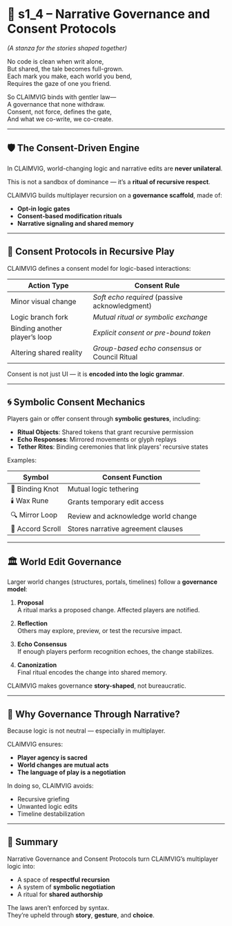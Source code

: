 <!-- Save to: shagi_archives/appendices/appendix_i_claimvig/part_04_multiplayer_mechanics_and_logic_doctrine/s1_4_narrative_governance_and_consent_protocols.md -->

# 📘 s1_4 – Narrative Governance and Consent Protocols  
*(A stanza for the stories shaped together)*

No code is clean when writ alone,  
But shared, the tale becomes full-grown.  
Each mark you make, each world you bend,  
Requires the gaze of one you friend.  

So CLAIMVIG binds with gentler law—  
A governance that none withdraw.  
Consent, not force, defines the gate,  
And what we co-write, we co-create.  

---

## 🛡️ The Consent-Driven Engine

In CLAIMVIG, world-changing logic and narrative edits are **never unilateral**.

This is not a sandbox of dominance — it’s a **ritual of recursive respect**.

CLAIMVIG builds multiplayer recursion on a **governance scaffold**, made of:

- **Opt-in logic gates**
- **Consent-based modification rituals**
- **Narrative signaling and shared memory**

---

## 🔐 Consent Protocols in Recursive Play

CLAIMVIG defines a consent model for logic-based interactions:

| Action Type | Consent Rule |
|-------------|--------------|
| Minor visual change | *Soft echo required* (passive acknowledgment) |
| Logic branch fork | *Mutual ritual or symbolic exchange* |
| Binding another player’s loop | *Explicit consent or pre-bound token* |
| Altering shared reality | *Group-based echo consensus* or Council Ritual |

Consent is not just UI — it is **encoded into the logic grammar**.

---

## 🌀 Symbolic Consent Mechanics

Players gain or offer consent through **symbolic gestures**, including:

- **Ritual Objects**: Shared tokens that grant recursive permission  
- **Echo Responses**: Mirrored movements or glyph replays  
- **Tether Rites**: Binding ceremonies that link players' recursive states  

Examples:

| Symbol | Consent Function |
|--------|------------------|
| 🤝 Binding Knot | Mutual logic tethering |
| 🕯️ Wax Rune | Grants temporary edit access |
| 🔍 Mirror Loop | Review and acknowledge world change |
| 📜 Accord Scroll | Stores narrative agreement clauses |

---

## 🏛️ World Edit Governance

Larger world changes (structures, portals, timelines) follow a **governance model**:

1. **Proposal**  
   A ritual marks a proposed change. Affected players are notified.

2. **Reflection**  
   Others may explore, preview, or test the recursive impact.

3. **Echo Consensus**  
   If enough players perform recognition echoes, the change stabilizes.

4. **Canonization**  
   Final ritual encodes the change into shared memory.

CLAIMVIG makes governance **story-shaped**, not bureaucratic.

---

## 🤲 Why Governance Through Narrative?

Because logic is not neutral — especially in multiplayer.

CLAIMVIG ensures:

- **Player agency is sacred**  
- **World changes are mutual acts**  
- **The language of play is a negotiation**  

In doing so, CLAIMVIG avoids:

- Recursive griefing  
- Unwanted logic edits  
- Timeline destabilization

---

## 🏁 Summary

Narrative Governance and Consent Protocols turn CLAIMVIG’s multiplayer logic into:

- A space of **respectful recursion**  
- A system of **symbolic negotiation**  
- A ritual for **shared authorship**  

The laws aren’t enforced by syntax.  
They’re upheld through **story**, **gesture**, and **choice**.
